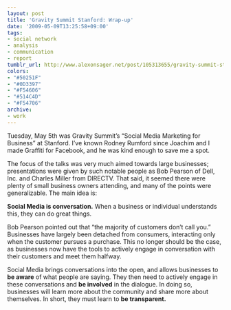 ```yaml
---
layout: post
title: 'Gravity Summit Stanford: Wrap-up'
date: '2009-05-09T13:25:58+09:00'
tags:
- social network
- analysis
- communication
- report
tumblr_url: http://www.alexonsager.net/post/105313655/gravity-summit-stanford-wrap-up
colors:
- "#50251F"
- "#0D3397"
- "#F54606"
- "#514C4D"
- "#F54706"
archive:
- work
---
```


<p>Tuesday, May 5th was Gravity Summit&rsquo;s &ldquo;Social Media Marketing for Business&rdquo; at Stanford. I&rsquo;ve known Rodney Rumford since Joachim and I made Graffiti for Facebook, and he was kind enough to save me a spot.</p>
<p>The focus of the talks was very much aimed towards large businesses; presentations were given by such notable people as Bob Pearson of Dell, Inc. and Charles Miller from DIRECTV. That said, it seemed there were plenty of small business owners attending, and many of the points were generalizable. The main idea is:</p>
<p><b>Social Media is conversation.</b> When a business or individual understands this, they can do great things.</p>
<p>Bob Pearson pointed out that &ldquo;the majority of customers don&rsquo;t call you.&rdquo; Businesses have largely been detached from consumers, interacting only when the customer pursues a purchase. This no longer should be the case, as businesses now have the tools to actively engage in conversation with their customers and meet them halfway.</p>
<p>Social Media brings conversations into the open, and allows businesses to <b>be aware</b> of what people are saying. They then need to actively engage in these conversations and <b>be involved</b> in the dialogue. In doing so, businesses will learn more about the community and share more about themselves. In short, they must learn to <b>be transparent. </b></p>
